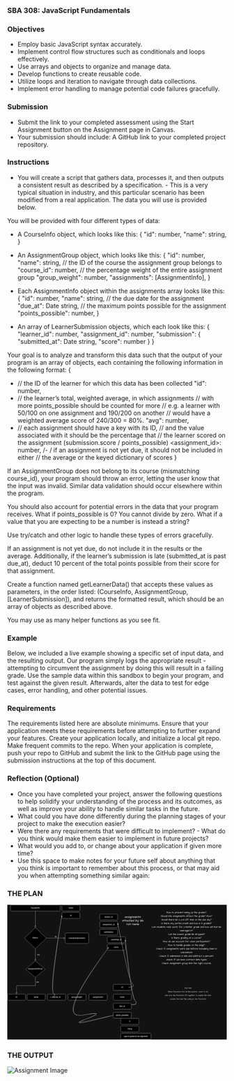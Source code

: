 ### SBA 308: JavaScript Fundamentals

### Objectives

- Employ basic JavaScript syntax accurately.
- Implement control flow structures such as conditionals and loops effectively.
- Use arrays and objects to organize and manage data.
- Develop functions to create reusable code.
- Utilize loops and iteration to navigate through data collections.
- Implement error handling to manage potential code failures gracefully.

### Submission

- Submit the link to your completed assessment using the Start Assignment button on the Assignment page in Canvas.
- Your submission should include:
  A GitHub link to your completed project repository.

### Instructions

- You will create a script that gathers data, processes it, and then outputs a consistent result as described by a specification. - This is a very typical situation in industry, and this particular scenario has been modified from a real application. The data you will use is provided below.

You will be provided with four different types of data:

- A CourseInfo object, which looks like this:
  {
  "id": number,
  "name": string,
  }

- An AssignmentGroup object, which looks like this:
  {
  "id": number,
  "name": string,
  // the ID of the course the assignment group belongs to
  "course_id": number,
  // the percentage weight of the entire assignment group
  "group_weight": number,
  "assignments": [AssignmentInfo],
  }

- Each AssignmentInfo object within the assignments array looks like this:
  {
  "id": number,
  "name": string,
  // the due date for the assignment
  "due_at": Date string,
  // the maximum points possible for the assignment
  "points_possible": number,
  }

- An array of LearnerSubmission objects, which each look like this:
  {
  "learner_id": number,
  "assignment_id": number,
  "submission": {
  "submitted_at": Date string,
  "score": number
  }
  }

Your goal is to analyze and transform this data such that the output of your program is an array of objects, each containing the following information in the following format:
{

- // the ID of the learner for which this data has been collected
  "id": number,
- // the learner’s total, weighted average, in which assignments
  // with more points_possible should be counted for more
  // e.g. a learner with 50/100 on one assignment and 190/200 on another
  // would have a weighted average score of 240/300 = 80%.
  "avg": number,
- // each assignment should have a key with its ID,
  // and the value associated with it should be the percentage that
  // the learner scored on the assignment (submission.score / points_possible)
  <assignment_id>: number,
  /- / if an assignment is not yet due, it should not be included in either
  // the average or the keyed dictionary of scores
  }

If an AssignmentGroup does not belong to its course (mismatching course_id), your program should throw an error, letting the user know that the input was invalid. Similar data validation should occur elsewhere within the program.

You should also account for potential errors in the data that your program receives. What if points_possible is 0? You cannot divide by zero. What if a value that you are expecting to be a number is instead a string?

Use try/catch and other logic to handle these types of errors gracefully.

If an assignment is not yet due, do not include it in the results or the average. Additionally, if the learner’s submission is late (submitted_at is past due_at), deduct 10 percent of the total points possible from their score for that assignment.

Create a function named getLearnerData() that accepts these values as parameters, in the order listed: (CourseInfo, AssignmentGroup, [LearnerSubmission]), and returns the formatted result, which should be an array of objects as described above.

You may use as many helper functions as you see fit.

### Example

Below, we included a live example showing a specific set of input data, and the resulting output. Our program simply logs the appropriate result - attempting to circumvent the assignment by doing this will result in a failing grade.
Use the sample data within this sandbox to begin your program, and test against the given result.
Afterwards, alter the data to test for edge cases, error handling, and other potential issues.

### Requirements

The requirements listed here are absolute minimums. Ensure that your application meets these requirements before attempting to further expand your features.
Create your application locally, and initialize a local git repo. Make frequent commits to the repo. When your application is complete, push your repo to GitHub and submit the link to the GitHub page using the submission instructions at the top of this document.

### Reflection (Optional)

- Once you have completed your project, answer the following questions to help solidify your understanding of the process and its outcomes, as well as improve your ability to handle similar tasks in the future.
- What could you have done differently during the planning stages of your project to make the execution easier?
- Were there any requirements that were difficult to implement? - What do you think would make them easier to implement in future projects?
- What would you add to, or change about your application if given more time?
- Use this space to make notes for your future self about anything that you think is important to remember about this process, or that may aid you when attempting something similar again:

### THE PLAN

![Brainstorm image](./images/SBA.308.drawio.png)

### THE OUTPUT

![Assignment Image](./images/Screenshot%202023-12-04%20at%209.01.03%E2%80%AFPM.png)
